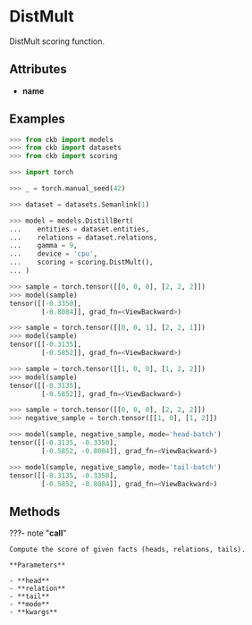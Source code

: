# DistMult

DistMult scoring function.




## Attributes

- **name**


## Examples

```python
>>> from ckb import models
>>> from ckb import datasets
>>> from ckb import scoring

>>> import torch

>>> _ = torch.manual_seed(42)

>>> dataset = datasets.Semanlink(1)

>>> model = models.DistillBert(
...    entities = dataset.entities,
...    relations = dataset.relations,
...    gamma = 9,
...    device = 'cpu',
...    scoring = scoring.DistMult(),
... )

>>> sample = torch.tensor([[0, 0, 0], [2, 2, 2]])
>>> model(sample)
tensor([[-0.3350],
        [-0.8084]], grad_fn=<ViewBackward>)

>>> sample = torch.tensor([[0, 0, 1], [2, 2, 1]])
>>> model(sample)
tensor([[-0.3135],
        [-0.5852]], grad_fn=<ViewBackward>)

>>> sample = torch.tensor([[1, 0, 0], [1, 2, 2]])
>>> model(sample)
tensor([[-0.3135],
        [-0.5852]], grad_fn=<ViewBackward>)

>>> sample = torch.tensor([[0, 0, 0], [2, 2, 2]])
>>> negative_sample = torch.tensor([[1, 0], [1, 2]])

>>> model(sample, negative_sample, mode='head-batch')
tensor([[-0.3135, -0.3350],
        [-0.5852, -0.8084]], grad_fn=<ViewBackward>)

>>> model(sample, negative_sample, mode='tail-batch')
tensor([[-0.3135, -0.3350],
        [-0.5852, -0.8084]], grad_fn=<ViewBackward>)
```

## Methods

???- note "__call__"

    Compute the score of given facts (heads, relations, tails).

    **Parameters**

    - **head**    
    - **relation**    
    - **tail**    
    - **mode**    
    - **kwargs**    
    

